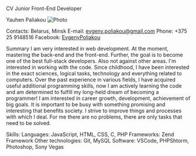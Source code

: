 CV Junior Front-End Developer

Yauhen Paliakou
![Photo](https://jekman87.github.io/rz/avatar.jpg)

Contacts:
Belarus, Minsk
E-mail: [evgeny.poliakou@gmail.com](evgeny.poliakou@gmail.com)
Phone: +375 25 9148516
Facebook: [EvgenyPoliakou](https://www.facebook.com/EvgenyPoliakou)

Summary
I am very interested in web development. At the moment, mastering the back-end and the front-end. Further, the goal is to become one of the best full-stack developers. Also not against other areas. I'm interested in working with the code. Since childhood, I have been interested in the exact sciences, logical tasks, technology and everything related to computers. Over the past experience in various fields, I have acquired useful additional programming skills, now I am actively learning the code and am determined to fulfill my long-held dream of becoming a programmer! I am interested in career growth, development, achievement of big goals. It is important to be busy with something promising and interesting that benefits society. I strive to improve things and processes with which I deal. For me there are no problems, there are only tasks that need to be solved.


Skills:
Languages: JavaScript, HTML, CSS, C, PHP
Frameworks: Zend Framework
Other technologies: Git, MySQL
Software: VSCode, PHPShtorm, Photoshop, Sony Vegas